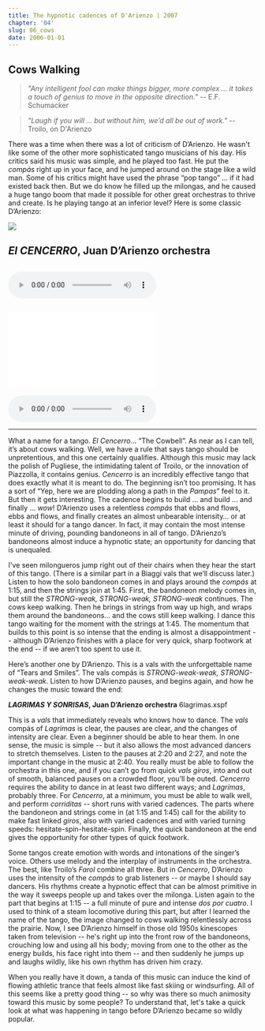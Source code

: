 ```yaml
---
title: The hypnotic cadences of D'Arienzo | 2007
chapter: '04'
slug: 06_cows
date: 2006-01-01
---
```


## Cows Walking

> _"Any intelligent fool can make things bigger, more complex ...
> it takes a touch of genius to move in the opposite direction."_
> -- E.F. Schumacker

> _"Laugh if you will ... but without him, we’d all be out of work."_
> -- Troilo, on D'Arienzo

There was a time when there was a lot of criticism of D’Arienzo. He wasn't like some of the other more sophisticated tango musicians of his day. His critics said his music was simple, and he played too fast. He put the _compás_ right up in your face, and he jumped around on the stage like a wild man. Some of his critics might have used the phrase “pop tango” ... if it had existed back then. But we do know he filled up the milongas, and he caused a huge tango boom that made it possible for other great orchestras to thrive and create. Is he playing tango at an inferior level? Here is some classic D’Arienzo:


![](/4_pics/6cows/image004.jpg)

**_El CENCERRO_, Juan D’Arienzo orchestra**
-----
<audio src="http://www.tangoandchaos.ru/Music/4-06-1-The_hypnotic_cadences_of_DArienzo-2007.mp3" controls="controls"></audio>
-----

![click to listen el cencerro](/media/6cows.xspf)
-----

<!--audio src="/media/6cows.xspf" controls="controls"><audio-->
<audio src="/Tangos/D'Arienzo El Cencerro.mp3" controls="controls"><audio>


-----

What a name for a tango. _El Cencerro_… “The Cowbell”. As near as I can tell, it’s about cows walking. Well, we have a rule that says tango should be unpretentious, and this one certainly qualifies. Although this music may lack the polish of Pugliese, the intimidating talent of Troilo, or the innovation of Piazzolla, it contains genius. _Cencerro_ is an incredibly effective tango that does exactly what it is meant to do. The beginning isn’t too promising. It has a sort of “Yep, here we are plodding along a path in the _Pampas_” feel to it. But then it gets interesting. The cadence begins to build ... and build ... and finally ... _wow_! D’Arienzo uses a relentless _compás_ that ebbs and flows, ebbs and flows, and finally creates an almost unbearable intensity… or at least it should for a tango dancer. In fact, it may contain the most intense minute of driving, pounding bandoneons in all of tango. D’Arienzo’s bandoneons almost induce a hypnotic state; an opportunity for dancing that is unequaled.

I've seen milongueros jump right out of their chairs when they hear the start of this tango. (There is a similar part in a Biaggi vals that we’ll discuss later.) Listen to how the solo bandoneon comes in and plays around the _compás_ at 1:15, and then the strings join at 1:45. First, the bandoneon melody comes in, but still the _STRONG-weak, STRONG-weak, STRONG-weak_ continues. The cows keep walking. Then he brings in strings from way up high, and wraps them around the bandoneons… and the cows still keep walking. I dance this tango waiting for the moment with the strings at 1:45. The momentum that builds to this point is so intense that the ending is almost a disappointment -- although D’Arienzo finishes with a place for very quick, sharp footwork at the end -- if we aren’t too spent to use it.

Here’s another one by D’Arienzo. This is a vals with the unforgettable name of “Tears and Smiles”. The vals compás is _STRONG-weak-weak, STRONG-weak-weak_. Listen to how D’Arienzo pauses, and begins again, and how he changes the music toward the end:

**_LAGRIMAS Y SONRISAS_, Juan D’Arienzo orchestra**
6lagrimas.xspf

This is a _vals_ that immediately reveals who knows how to dance. The _vals_ compás of _Lagrimas_ is clear, the pauses are clear, and the changes of intensity are clear. Even a beginner should be able to hear them. In one sense, the music is simple -- but it also allows the most advanced dancers to stretch themselves. Listen to the pauses at 2:20 and 2:27, and note the important change in the music at 2:40. You really must be able to follow the orchestra in this one, and if you can’t go from quick _vals giros_, into and out of smooth, balanced pauses on a crowded floor, you’ll be outed.  _Cencerro_ requires the ability to dance in at least two different ways; and _Lagrimas_, probably three. For _Cencerro_, at a minimum, you must be able to walk well, and perform _corriditas_ -- short runs with varied cadences. The parts where the bandoneon and strings come in (at 1:15 and 1:45) call for the ability to make fast linked _giros_, also with varied cadences and with varied turning speeds: hesitate-spin-hesitate-spin. Finally, the quick bandoneon at the end gives the opportunity for other types of quick footwork.

Some tangos create emotion with words and intonations of the singer’s voice. Others use melody and the interplay of instruments in the orchestra. The best, like Troilo’s _Farol_ combine all three. But in _Cencerro_, D’Arienzo uses the intensity of the _compás_ to grab listeners -- or maybe I should say dancers. His rhythms create a hypnotic effect that can be almost primitive in the way it sweeps people up and takes over the milonga. Listen again to the part that begins at 1:15 -- a full minute of pure and intense _dos por cuatro_. I used to think of a steam locomotive during this part, but after I learned the name of the tango, the image changed to cows walking relentlessly across the prairie. Now, I see D’Arienzo himself in those old 1950s kinescopes taken from television -- he's right up into the front row of the bandoneons, crouching low and using all his body; moving from one to the other as the energy builds, his face right into them -- and then suddenly he jumps up and laughs wildly, like his own rhythm has driven him crazy.

When you really have it down, a tanda of this music can induce the kind of flowing athletic trance that feels almost like fast skiing or windsurfing.  All of this seems like a pretty good thing -- so why was there so much animosity toward this music by some people? To understand that, let's take a quick look at what was happening in tango before D’Arienzo became so wildly popular.
